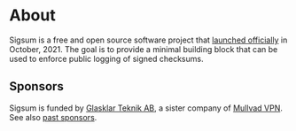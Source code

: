 # About
Sigsum is a free and open source software project that [launched officially][]
in October, 2021.  The goal is to provide a minimal building block that can be
used to enforce public logging of signed checksums.

[launched officially]: https://lists.sigsum.org/mailman3/hyperkitty/list/sigsum-general@lists.sigsum.org/thread/ZCWCOWYTBQSVYWADEHBAWYEHNS3FJ6RK/

## Sponsors

Sigsum is funded by [Glasklar Teknik AB][], a sister company of [Mullvad VPN][].
See also [past sponsors](/past-sponsors).

[Glasklar Teknik AB]: https://www.glasklarteknik.se/
[Mullvad VPN]: https://www.mullvad.net/
